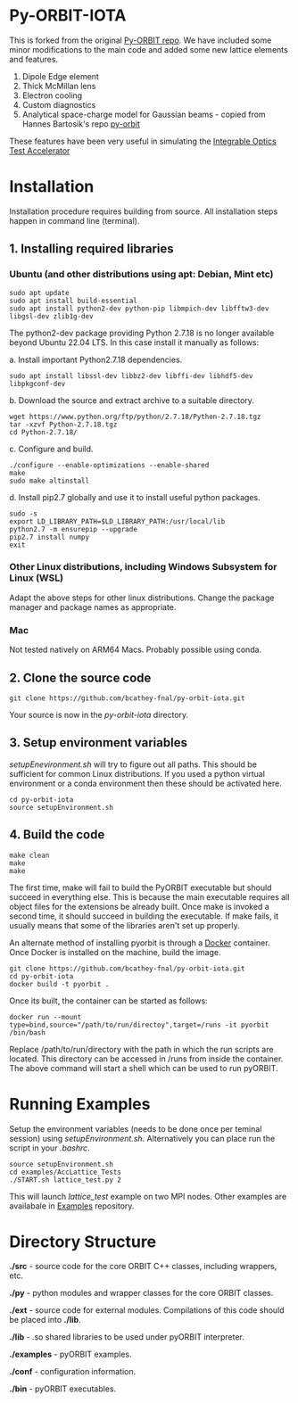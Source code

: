 # Py-ORBIT-IOTA
This is forked from the original [Py-ORBIT repo](https://github.com/PyORBIT-Collaboration/py-orbit). We have included some minor modifications to the main code and added some new lattice elements and features.

1. Dipole Edge element
2. Thick McMillan lens
3. Electron cooling
4. Custom diagnostics
5. Analytical space-charge model for Gaussian beams - copied from Hannes Bartosik's repo [py-orbit](https://github.com/hannes-bartosik/py-orbit)

These features have been very useful in simulating the [Integrable Optics Test Accelerator](https://fast.fnal.gov/)


# Installation
Installation procedure requires building from source.
All installation steps happen in command line (terminal).

## 1. Installing required libraries
### Ubuntu (and other distributions using apt: Debian, Mint etc)
```shell
sudo apt update
sudo apt install build-essential
sudo apt install python2-dev python-pip libmpich-dev libfftw3-dev libgsl-dev zlib1g-dev
```
The python2-dev package providing Python 2.7.18 is no longer available beyond Ubuntu 22.04 LTS. In this case install it manually as follows:

a. Install important Python2.7.18 dependencies.
```shell
sudo apt install libssl-dev libbz2-dev libffi-dev libhdf5-dev libpkgconf-dev
```
b. Download the source and extract archive to a suitable directory.
```shell
wget https://www.python.org/ftp/python/2.7.18/Python-2.7.18.tgz
tar -xzvf Python-2.7.18.tgz
cd Python-2.7.18/
```
c. Configure and build.
```shell
./configure --enable-optimizations --enable-shared
make
sudo make altinstall
```
d. Install pip2.7 globally and use it to install useful python packages.
```shell
sudo -s
export LD_LIBRARY_PATH=$LD_LIBRARY_PATH:/usr/local/lib
python2.7 -m ensurepip --upgrade
pip2.7 install numpy
exit
```

### Other Linux distributions, including Windows Subsystem for Linux (WSL)
Adapt the above steps for other linux distributions. Change the package manager and package names as appropriate.

### Mac 
Not tested natively on ARM64 Macs. Probably possible using conda.

## 2. Clone the source code
```shell
git clone https://github.com/bcathey-fnal/py-orbit-iota.git
```
Your source is now in the *py-orbit-iota* directory.

## 3. Setup environment variables
*setupEnevironment.sh* will try to figure out all paths. This should be sufficient for common Linux distributions. If you used a python virtual environment or a conda environment then these should be activated here.
```shell
cd py-orbit-iota
source setupEnvironment.sh
```

## 4. Build the code
```shell 
make clean
make
make
```
The first time, make will fail to build the PyORBIT executable but should succeed in everything else. This is because the main executable requires all object files for the extensions be already built. Once make is invoked a second time, it should succeed in building the executable. If make fails, it usually means that some of the libraries aren't set up properly.

An alternate method of installing pyorbit is through a [Docker](https://www.docker.com) container. Once Docker is installed on the machine, build the image.
```shell
git clone https://github.com/bcathey-fnal/py-orbit-iota.git
cd py-orbit-iota
docker build -t pyorbit .
```
Once its built, the container can be started as follows:
```shell
docker run --mount type=bind,source="/path/to/run/directoy",target=/runs -it pyorbit /bin/bash
```
Replace /path/to/run/directory with the path in which the run scripts are located. This directory can be accessed in /runs from inside the container. The above command will start a shell which can be used to run pyORBIT.

# Running Examples
Setup the environment variables (needs to be done once per teminal session) using *setupEnvironment.sh*. Alternatively you can place run the script in your *.bashrc*.
```shell
source setupEnvironment.sh
cd examples/AccLattice_Tests
./START.sh lattice_test.py 2
```
This will launch *lattice_test* example on two MPI nodes. Other examples are availabale in [Examples](https://github.com/PyORBIT-Collaboration/examples) repository.


# Directory Structure
**./src**		- source code for the core ORBIT C++ classes, including
		  wrappers, etc.

**./py**		- python modules and wrapper classes for the core ORBIT
		  classes.

**./ext**		- source code for external modules. Compilations of this
		  code should be placed into **./lib**.

**./lib**  	- .so shared libraries to be used under pyORBIT interpreter.

**./examples**		- pyORBIT examples.

**./conf**		- configuration information.

**./bin**		-  pyORBIT executables.
